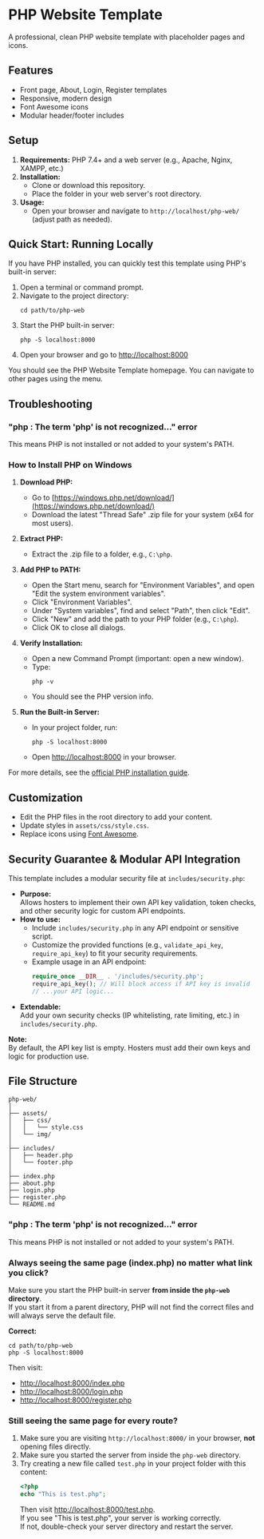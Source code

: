 # PHP Website Template

A professional, clean PHP website template with placeholder pages and icons.

## Features

- Front page, About, Login, Register templates
- Responsive, modern design
- Font Awesome icons
- Modular header/footer includes

## Setup

1. **Requirements:** PHP 7.4+ and a web server (e.g., Apache, Nginx, XAMPP, etc.)
2. **Installation:**  
   - Clone or download this repository.
   - Place the folder in your web server's root directory.
3. **Usage:**  
   - Open your browser and navigate to `http://localhost/php-web/` (adjust path as needed).

## Quick Start: Running Locally

If you have PHP installed, you can quickly test this template using PHP's built-in server:

1. Open a terminal or command prompt.
2. Navigate to the project directory:
   ```
   cd path/to/php-web
   ```
3. Start the PHP built-in server:
   ```
   php -S localhost:8000
   ```
4. Open your browser and go to [http://localhost:8000](http://localhost:8000)

You should see the PHP Website Template homepage. You can navigate to other pages using the menu.

## Troubleshooting

### "php : The term 'php' is not recognized..." error

This means PHP is not installed or not added to your system's PATH.

### How to Install PHP on Windows

1. **Download PHP:**
   - Go to [https://windows.php.net/download/](https://windows.php.net/download/)
   - Download the latest "Thread Safe" .zip file for your system (x64 for most users).

2. **Extract PHP:**
   - Extract the .zip file to a folder, e.g., `C:\php`.

3. **Add PHP to PATH:**
   - Open the Start menu, search for "Environment Variables", and open "Edit the system environment variables".
   - Click "Environment Variables".
   - Under "System variables", find and select "Path", then click "Edit".
   - Click "New" and add the path to your PHP folder (e.g., `C:\php`).
   - Click OK to close all dialogs.

4. **Verify Installation:**
   - Open a new Command Prompt (important: open a new window).
   - Type:
     ```
     php -v
     ```
   - You should see the PHP version info.

5. **Run the Built-in Server:**
   - In your project folder, run:
     ```
     php -S localhost:8000
     ```
   - Open [http://localhost:8000](http://localhost:8000) in your browser.

For more details, see the [official PHP installation guide](https://www.php.net/manual/en/install.windows.php).

## Customization

- Edit the PHP files in the root directory to add your content.
- Update styles in `assets/css/style.css`.
- Replace icons using [Font Awesome](https://fontawesome.com/icons).

## Security Guarantee & Modular API Integration

This template includes a modular security file at `includes/security.php`:

- **Purpose:**  
  Allows hosters to implement their own API key validation, token checks, and other security logic for custom API endpoints.
- **How to use:**  
  - Include `includes/security.php` in any API endpoint or sensitive script.
  - Customize the provided functions (e.g., `validate_api_key`, `require_api_key`) to fit your security requirements.
  - Example usage in an API endpoint:
    ```php
    require_once __DIR__ . '/includes/security.php';
    require_api_key(); // Will block access if API key is invalid
    // ...your API logic...
    ```
- **Extendable:**  
  Add your own security checks (IP whitelisting, rate limiting, etc.) in `includes/security.php`.

**Note:**  
By default, the API key list is empty. Hosters must add their own keys and logic for production use.

## File Structure

```
php-web/
│
├── assets/
│   ├── css/
│   │   └── style.css
│   └── img/
│
├── includes/
│   ├── header.php
│   └── footer.php
│
├── index.php
├── about.php
├── login.php
├── register.php
└── README.md
```

### "php : The term 'php' is not recognized..." error

This means PHP is not installed or not added to your system's PATH.

### Always seeing the same page (index.php) no matter what link you click?

Make sure you start the PHP built-in server **from inside the `php-web` directory**.  
If you start it from a parent directory, PHP will not find the correct files and will always serve the default file.

**Correct:**
```
cd path/to/php-web
php -S localhost:8000
```
Then visit:  
- [http://localhost:8000/index.php](http://localhost:8000/index.php)  
- [http://localhost:8000/login.php](http://localhost:8000/login.php)  
- [http://localhost:8000/register.php](http://localhost:8000/register.php)

### Still seeing the same page for every route?

1. Make sure you are visiting `http://localhost:8000/` in your browser, **not** opening files directly.
2. Make sure you started the server from inside the `php-web` directory.
3. Try creating a new file called `test.php` in your project folder with this content:
   ```php
   <?php
   echo "This is test.php";
   ```
   Then visit [http://localhost:8000/test.php](http://localhost:8000/test.php).  
   If you see "This is test.php", your server is working correctly.  
   If not, double-check your server directory and restart the server.
